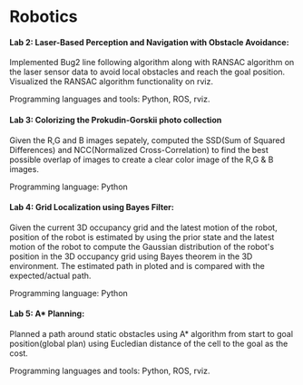 # Robotics

#### Lab 2: Laser-Based Perception and Navigation with Obstacle Avoidance:
Implemented Bug2 line following algorithm along with RANSAC algorithm on the laser sensor data to avoid local obstacles and reach the goal position. Visualized the RANSAC algorithm functionality on rviz.

Programming languages and tools: Python, ROS, rviz.

#### Lab 3: Colorizing the Prokudin-Gorskii photo collection
Given the R,G and B images sepately, computed the SSD(Sum of Squared Differences) and NCC(Normalized Cross-Correlation) to find the best possible overlap of images to create a clear color image of the R,G & B images.

Programming language: Python

#### Lab 4: Grid Localization using Bayes Filter:
Given the current 3D occupancy grid and the latest motion of the robot, position of the robot is estimated by using the prior state and the latest motion of the robot to compute the Gaussian distribution of the robot's position in the 3D occupancy grid using Bayes theorem in the 3D environment. The estimated path in ploted and is compared with the expected/actual path.

Programming language: Python

#### Lab 5: A* Planning:
Planned a path around static obstacles using A* algorithm from start to goal position(global plan) using Eucledian distance of the cell to the goal as the cost.

Programming languages and tools: Python, ROS, rviz.

